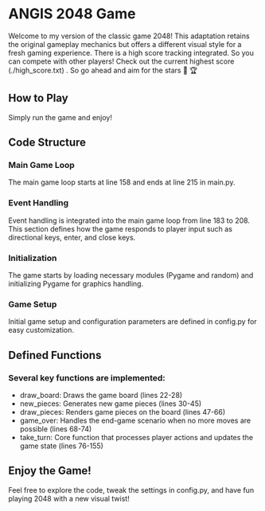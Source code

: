 # ANGIS 2048 Game
Welcome to my version of the classic game 2048! This adaptation retains the original gameplay mechanics but offers a different visual style for a fresh gaming experience. There is a high score tracking integrated. So you can compete with other players! Check out the current highest score (./high_score.txt) . So go ahead and aim for the stars 🌠 🏆

## How to Play
Simply run the game and enjoy!

## Code Structure
### Main Game Loop
The main game loop starts at line 158 and ends at line 215 in main.py.

### Event Handling
Event handling is integrated into the main game loop from line 183 to 208. This section defines how the game responds to player input such as directional keys, enter, and close keys.

### Initialization
The game starts by loading necessary modules (Pygame and random) and initializing Pygame for graphics handling.

### Game Setup
Initial game setup and configuration parameters are defined in config.py for easy customization.


## Defined Functions
### Several key functions are implemented:
- draw_board: Draws the game board (lines 22-28)
- new_pieces: Generates new game pieces (lines 30-45)
- draw_pieces: Renders game pieces on the board (lines 47-66)
- game_over: Handles the end-game scenario when no more moves are possible (lines 68-74)
- take_turn: Core function that processes player actions and updates the game state (lines 76-155)

## Enjoy the Game!
Feel free to explore the code, tweak the settings in config.py, and have fun playing 2048 with a new visual twist!
